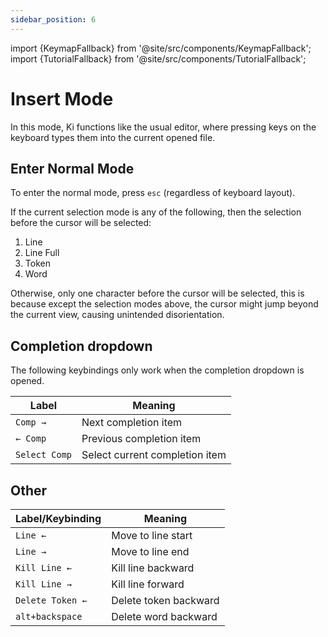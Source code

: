 ```yaml
---
sidebar_position: 6
---
```


import {KeymapFallback} from '@site/src/components/KeymapFallback';
import {TutorialFallback} from '@site/src/components/TutorialFallback';

# Insert Mode

In this mode, Ki functions like the usual editor, where pressing keys on
the keyboard types them into the current opened file.

## Enter Normal Mode

To enter the normal mode, press `esc` (regardless of keyboard layout).

If the current selection mode is any of the following, then the selection before the cursor will be selected:

1. Line
2. Line Full
3. Token
4. Word

Otherwise, only one character before the cursor will be selected, this is because except the selection modes above,
the cursor might jump beyond the current view, causing unintended disorientation.

<TutorialFallback filename="enter-normal-mode"/>

## Completion dropdown

The following keybindings only work when the completion dropdown is opened.

<KeymapFallback filename="Completion Items"/>

| Label         | Meaning                        |
| ------------- | ------------------------------ |
| `Comp →`      | Next completion item           |
| `← Comp`      | Previous completion item       |
| `Select Comp` | Select current completion item |

## Other

<KeymapFallback filename="Insert"/>

| Label/Keybinding | Meaning               |
| ---------------- | --------------------- |
| `Line ←`         | Move to line start    |
| `Line →`         | Move to line end      |
| `Kill Line ←`    | Kill line backward    |
| `Kill Line →`    | Kill line forward     |
| `Delete Token ←` | Delete token backward |
| `alt+backspace`  | Delete word backward  |
